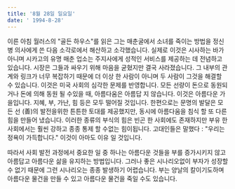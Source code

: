 ```yaml
---
title: '8월 28일 일요일'
date: ' 1994-8-28'
---
```

이른 아침 월러스의 "골든 하우스"를 읽은 그는 매춘굴에서 소녀를 죽이는 방법을 정신병 의사에게 쓴 다음 소각로에서 해산하고 소각했습니다. 실제로 이것은 시사하는 바가 아니며 시카고의 유명 매춘 업소는 주지사에게 성적인 서비스를 제공하는 데 전념하고 있습니다. 시장은 그들과 싸우기 위해 마음을 굳혔지만 결국 사라졌습니다. 그 내부의 관계와 링크가 너무 복잡하기 때문에 더 이상 한 사람이 아니며 두 사람이 그것을 해결할 수 있습니다. 이것은 미국 사회의 심각한 문제를 반영합니다. 모든 선량이 돈으로 동원되거나 돈에 의해 동원 될 수있을 때, 아름다움은 아름답 지 않습니다. 이것은 아름다운 가을입니다. 지혜, 부, 가난, 힘 등은 모두 떨어질 것입니다. 한편으로는 문명의 발달은 모든 선 (善)의 발전을위한 튼튼한 토대를 제공했지만, 동시에 아름다움을 침식 할 또 다른 힘을 만들어 냈습니다. 이러한 종류의 부식의 힘은 빈곤 한 사회에도 존재하지만 부유 한 사회에서는 훨씬 강하고 종종 통제 할 수없는 힘이됩니다. 고대인들은 말했다 : "우리는 정욕이 가득합니다." 이것이 아마도 이유 일 것입니다.

따라서 사회 발전 과정에서 중요한 일 중 하나는 아름다운 것들을 부를 증가시키지 않고 아름답고 아름다운 삶을 유지하는 방법입니다. 그러나 좋은 시나리오없이 부자가 성장할 수 없기 때문에 그런 시나리오는 종종 발생하기 어렵습니다. 부는 양날의 칼이기도하며 아름다운 물건을 만들 수 있고 아름다운 물건을 죽일 수도 있습니다.

